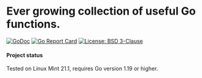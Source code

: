 # Ever growing collection of useful Go functions.

[![GoDoc](https://godoc.org/github.com/maxim2266/xlib?status.svg)](https://godoc.org/github.com/maxim2266/xlib)
[![Go Report Card](https://goreportcard.com/badge/github.com/maxim2266/xlib)](https://goreportcard.com/report/github.com/maxim2266/xlib)
[![License: BSD 3-Clause](https://img.shields.io/badge/License-BSD_3--Clause-yellow.svg)](https://opensource.org/licenses/BSD-3-Clause)

#### Project status
Tested on Linux Mint 21.1, requires Go version 1.19 or higher.

